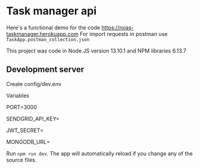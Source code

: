 # Task manager api

Here's a functional demo for the code
https://rojas-taskmanager.herokuapp.com
For import requests in postman use `TaskApp.postman_collection.json`

This project was code in Node.JS version 13.10.1 and NPM libraries 6.13.7

## Development server

Create config/dev.env 

Variables

PORT=3000

SENDGRID_API_KEY=

JWT_SECRET=

MONGODB_URL=

Run `npm run dev`. The app will automatically reload if you change any of the source files.
